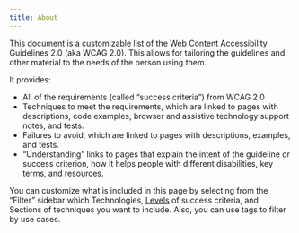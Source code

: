```yaml
---
title: About
---
```

This document is a customizable list of the Web Content Accessibility Guidelines 2.0 (aka WCAG 2.0). This allows for tailoring the guidelines and other material to the needs of the person using them.

It provides:

-   All of the requirements (called “success criteria”) from WCAG 2.0
-   Techniques to meet the requirements, which are linked to pages with descriptions, code examples, browser and assistive technology support notes, and tests.
-   Failures to avoid, which are linked to pages with descriptions, examples, and tests.
-   “Understanding” links to pages that explain the intent of the guideline or success criterion, how it helps people with different disabilities, key terms, and resources.

You can customize what is included in this page by selecting from the “Filter” sidebar which Technologies, [Levels](http://www.w3.org/TR/2013/NOTE-UNDERSTANDING-WCAG20-20130905/conformance.html#uc-levels-head) of success criteria, and Sections of techniques you want to include. Also, you can use tags to filter by use cases.